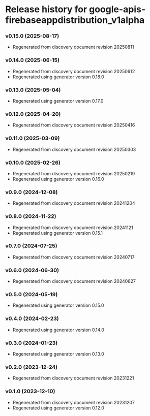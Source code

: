 # Release history for google-apis-firebaseappdistribution_v1alpha

### v0.15.0 (2025-08-17)

* Regenerated from discovery document revision 20250811

### v0.14.0 (2025-06-15)

* Regenerated from discovery document revision 20250612
* Regenerated using generator version 0.18.0

### v0.13.0 (2025-05-04)

* Regenerated using generator version 0.17.0

### v0.12.0 (2025-04-20)

* Regenerated from discovery document revision 20250416

### v0.11.0 (2025-03-09)

* Regenerated from discovery document revision 20250303

### v0.10.0 (2025-02-26)

* Regenerated from discovery document revision 20250219
* Regenerated using generator version 0.16.0

### v0.9.0 (2024-12-08)

* Regenerated from discovery document revision 20241204

### v0.8.0 (2024-11-22)

* Regenerated from discovery document revision 20241121
* Regenerated using generator version 0.15.1

### v0.7.0 (2024-07-25)

* Regenerated from discovery document revision 20240717

### v0.6.0 (2024-06-30)

* Regenerated from discovery document revision 20240627

### v0.5.0 (2024-05-19)

* Regenerated using generator version 0.15.0

### v0.4.0 (2024-02-23)

* Regenerated using generator version 0.14.0

### v0.3.0 (2024-01-23)

* Regenerated using generator version 0.13.0

### v0.2.0 (2023-12-24)

* Regenerated from discovery document revision 20231221

### v0.1.0 (2023-12-10)

* Regenerated from discovery document revision 20231207
* Regenerated using generator version 0.12.0

